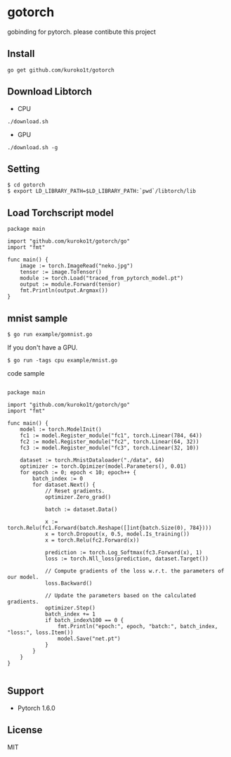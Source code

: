 # gotorch

gobinding for pytorch. please contibute this project

## Install

```
go get github.com/kuroko1t/gotorch
```

## Download Libtorch

* CPU
```
./download.sh
```

* GPU
```
./download.sh -g
```

## Setting

```
$ cd gotorch
$ export LD_LIBRARY_PATH=$LD_LIBRARY_PATH:`pwd`/libtorch/lib
```

## Load Torchscript model

```golang
package main

import "github.com/kuroko1t/gotorch/go"
import "fmt"

func main() {
	image := torch.ImageRead("neko.jpg")
	tensor := image.ToTensor()
	module := torch.Load("traced_from_pytorch_model.pt")
	output := module.Forward(tensor)
	fmt.Println(output.Argmax())
}
```

## mnist sample

```
$ go run example/gomnist.go
```

If you don't have a GPU.

```
$ go run -tags cpu example/mnist.go
```

code sample

```golang

package main

import "github.com/kuroko1t/gotorch/go"
import "fmt"

func main() {
	model := torch.ModelInit()
	fc1 := model.Register_module("fc1", torch.Linear(784, 64))
	fc2 := model.Register_module("fc2", torch.Linear(64, 32))
	fc3 := model.Register_module("fc3", torch.Linear(32, 10))

	dataset := torch.MnistDataloader("./data", 64)
	optimizer := torch.Opimizer(model.Parameters(), 0.01)
	for epoch := 0; epoch < 10; epoch++ {
		batch_index := 0
		for dataset.Next() {
			// Reset gradients.
			optimizer.Zero_grad()

			batch := dataset.Data()

			x := torch.Relu(fc1.Forward(batch.Reshape([]int{batch.Size(0), 784})))
			x = torch.Dropout(x, 0.5, model.Is_training())
			x = torch.Relu(fc2.Forward(x))

			prediction := torch.Log_Softmax(fc3.Forward(x), 1)
			loss := torch.Nll_loss(prediction, dataset.Target())

			// Compute gradients of the loss w.r.t. the parameters of our model.
			loss.Backward()

			// Update the parameters based on the calculated gradients.
			optimizer.Step()
			batch_index += 1
			if batch_index%100 == 0 {
				fmt.Println("epoch:", epoch, "batch:", batch_index, "loss:", loss.Item())
				model.Save("net.pt")
			}
		}
	}
}


```

## Support

* Pytorch 1.6.0

## License
MIT

